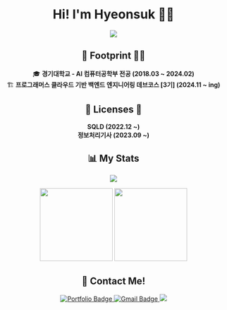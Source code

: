 <h1 align="center">Hi! I'm Hyeonsuk 🙋‍♂️</h1>

<p align="center">
  <img src="https://readme-typing-svg.herokuapp.com?font=Fira+Code&weight=600&pause=1000&color=F7A8B8&center=true&vCenter=true&width=450&height=45&lines=Backend+Engineer;Always+learning+new+things!"/>
</p>

<h2 align="center">👣 Footprint 🚶‍♂️</h2>
<p align="center">
  🎓 <b>경기대학교 - AI 컴퓨터공학부 전공 (2018.03 ~ 2024.02)</b><br>
  🏗 <b>프로그래머스 클라우드 기반 백엔드 엔지니어링 데브코스 [3기] (2024.11 ~ ing)</b>
</p>

<h2 align="center">📃 Licenses 📜</h2>
<p align="center">
  <b>SQLD (2022.12 ~)</b><br>
  <b>정보처리기사 (2023.09 ~)</b>
</p>

<h2 align="center">📊 My Stats</h2>
<p align="center">
  <img src="https://hits.seeyoufarm.com/api/count/incr/badge.svg?url=https%3A%2F%2Fgithub.com%2Fjanghyeonsuk&count_bg=%23F29494&title_bg=%232F2E2E&icon=github.svg&icon_color=%23FFFFFF&title=Github+Views&edge_flat=false"/>
</p>

<p align="center">
  <img src="https://github-readme-stats.vercel.app/api?username=janghyeonsuk&show_icons=true&theme=dark" height="165">
  <img src="https://github-readme-stats.vercel.app/api/top-langs/?username=janghyeonsuk&layout=compact&theme=dark" height="165">
</p>

<h2 align="center">🚀 Contact Me!</h2>
<p align="center">
  <a href="https://hyeonlife.notion.site/portfolio" target="_blank">
    <img src="https://img.shields.io/badge/Portfolio-000000?style=flat-square&logo=Notion&logoColor=white" alt="Portfolio Badge">
  </a>
  <a href="mailto:devhyeonsuk@gmail.com">
    <img src="https://img.shields.io/badge/Gmail-d14836?style=flat&logo=Gmail&logoColor=white" alt="Gmail Badge">
  </a>
  <a href="https://velog.io/@janghyeonsuk/posts">
    <img src="https://img.shields.io/badge/Velog-20C997?style=flat&logo=Velog&logoColor=white"/>
  </a>
</p>
